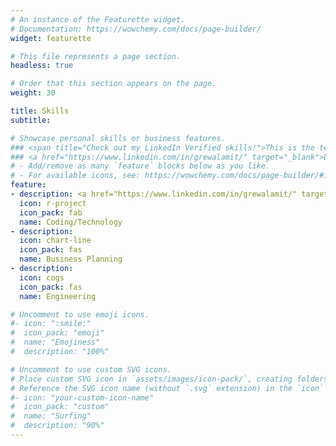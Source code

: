 ```yaml
---
# An instance of the Featurette widget.
# Documentation: https://wowchemy.com/docs/page-builder/
widget: featurette

# This file represents a page section.
headless: true

# Order that this section appears on the page.
weight: 30

title: Skills
subtitle:

# Showcase personal skills or business features.
### <span title="Check out my LinkedIn Verified skills!">This is the text I want to have a mousover</span>
### <a href="https://www.linkedin.com/in/grewalamit/" target="_blank">LinkedIn Verified</a>
# - Add/remove as many `feature` blocks below as you like.
# - For available icons, see: https://wowchemy.com/docs/page-builder/#icons
feature:
- description: <a href="https://www.linkedin.com/in/grewalamit/" target="_blank"><span title="Check out my LinkedIn Verified skills!">LinkedIn Verified ✓</span></a>
  icon: r-project
  icon_pack: fab
  name: Coding/Technology
- description: 
  icon: chart-line
  icon_pack: fas
  name: Business Planning
- description:
  icon: cogs
  icon_pack: fas
  name: Engineering

# Uncomment to use emoji icons.
#- icon: ":smile:"
#  icon_pack: "emoji"
#  name: "Emojiness"
#  description: "100%"  

# Uncomment to use custom SVG icons.
# Place custom SVG icon in `assets/images/icon-pack/`, creating folders if necessary.
# Reference the SVG icon name (without `.svg` extension) in the `icon` field.
#- icon: "your-custom-icon-name"
#  icon_pack: "custom"
#  name: "Surfing"
#  description: "90%"
---
```

